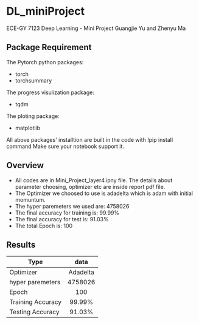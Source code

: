 # DL_miniProject
ECE-GY 7123 Deep Learning - Mini Project
Guangjie Yu and Zhenyu Ma

## Package Requirement
The Pytorch python packages:
* torch
* torchsummary

The progress visulization package:
* tqdm

The ploting package:
* matplotlib

All above packages' installtion are built in the code with
!pip install command 
Make sure your notebook support it.

## Overview

* All codes are in Mini_Project_layer4.ipny file. The details about parameter choosing, optimizer etc are inside report pdf file.
* The Optimizer we choosed to use is adadelta which is adam with initial momuntum.
* The hyper paremeters we used are: 4758026
* The final accuracy for training is: 99.99%
* The final accuracy for test is: 91.03%
* The total Epoch is: 100


## Results

| Type |  data |
|----------|:-------------:|
| Optimizer |  Adadelta |
| hyper paremeters | 4758026 |
| Epoch | 100 |
| Training Accuracy |  99.99% |
| Testing Accuracy |    91.03%   |
